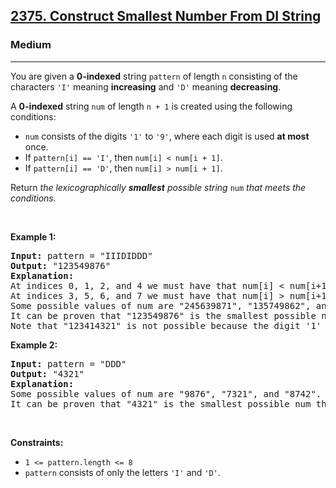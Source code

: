 <h2><a href="https://leetcode.com/problems/construct-smallest-number-from-di-string/">2375. Construct Smallest Number From DI String</a></h2><h3>Medium</h3><hr><div style="user-select: auto;"><p style="user-select: auto;">You are given a <strong style="user-select: auto;">0-indexed</strong> string <code style="user-select: auto;">pattern</code> of length <code style="user-select: auto;">n</code> consisting of the characters <code style="user-select: auto;">'I'</code> meaning <strong style="user-select: auto;">increasing</strong> and <code style="user-select: auto;">'D'</code> meaning <strong style="user-select: auto;">decreasing</strong>.</p>

<p style="user-select: auto;">A <strong style="user-select: auto;">0-indexed</strong> string <code style="user-select: auto;">num</code> of length <code style="user-select: auto;">n + 1</code> is created using the following conditions:</p>

<ul style="user-select: auto;">
	<li style="user-select: auto;"><code style="user-select: auto;">num</code> consists of the digits <code style="user-select: auto;">'1'</code> to <code style="user-select: auto;">'9'</code>, where each digit is used <strong style="user-select: auto;">at most</strong> once.</li>
	<li style="user-select: auto;">If <code style="user-select: auto;">pattern[i] == 'I'</code>, then <code style="user-select: auto;">num[i] &lt; num[i + 1]</code>.</li>
	<li style="user-select: auto;">If <code style="user-select: auto;">pattern[i] == 'D'</code>, then <code style="user-select: auto;">num[i] &gt; num[i + 1]</code>.</li>
</ul>

<p style="user-select: auto;">Return <em style="user-select: auto;">the lexicographically <strong style="user-select: auto;">smallest</strong> possible string </em><code style="user-select: auto;">num</code><em style="user-select: auto;"> that meets the conditions.</em></p>

<p style="user-select: auto;">&nbsp;</p>
<p style="user-select: auto;"><strong style="user-select: auto;">Example 1:</strong></p>

<pre style="user-select: auto;"><strong style="user-select: auto;">Input:</strong> pattern = "IIIDIDDD"
<strong style="user-select: auto;">Output:</strong> "123549876"
<strong style="user-select: auto;">Explanation:
</strong>At indices 0, 1, 2, and 4 we must have that num[i] &lt; num[i+1].
At indices 3, 5, 6, and 7 we must have that num[i] &gt; num[i+1].
Some possible values of num are "245639871", "135749862", and "123849765".
It can be proven that "123549876" is the smallest possible num that meets the conditions.
Note that "123414321" is not possible because the digit '1' is used more than once.</pre>

<p style="user-select: auto;"><strong style="user-select: auto;">Example 2:</strong></p>

<pre style="user-select: auto;"><strong style="user-select: auto;">Input:</strong> pattern = "DDD"
<strong style="user-select: auto;">Output:</strong> "4321"
<strong style="user-select: auto;">Explanation:</strong>
Some possible values of num are "9876", "7321", and "8742".
It can be proven that "4321" is the smallest possible num that meets the conditions.
</pre>

<p style="user-select: auto;">&nbsp;</p>
<p style="user-select: auto;"><strong style="user-select: auto;">Constraints:</strong></p>

<ul style="user-select: auto;">
	<li style="user-select: auto;"><code style="user-select: auto;">1 &lt;= pattern.length &lt;= 8</code></li>
	<li style="user-select: auto;"><code style="user-select: auto;">pattern</code> consists of only the letters <code style="user-select: auto;">'I'</code> and <code style="user-select: auto;">'D'</code>.</li>
</ul>
</div>